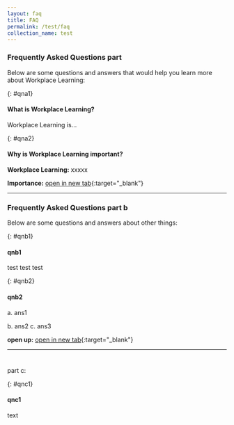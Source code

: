 ```yaml
---
layout: faq
title: FAQ
permalink: /test/faq
collection_name: test
---
```


<!-- COMMENT: This page uses customised 'faq' layout to organise the content below. Go to "_layouts->faq.html" if you need to edit the layout for this page, or change the layout to 'leftnav-page-content' in the header code snippet above to switch to a standard page layout -->

<!-- NOTE: Each Q&A must be preceded with a '{: #qn{Number}}' (e.g. {: #qn1}) as a unique identifier -->

<!-- COMMENT: The {:target="_blank"} syntax at the end of the Markdown webpage URL is used to open the URL in a new window tab -->


### Frequently Asked Questions part 

Below are some questions and answers that would help you learn more about Workplace Learning:

{: #qna1}
#### What is Workplace Learning?
Workplace Learning is...

{: #qna2}
#### Why is Workplace Learning important?
**Workplace Learning:** xxxxx

**Importance:** [open in new tab](workplacelearning.gov.sg){:target="_blank"}

----------

### Frequently Asked Questions part b
Below are some questions and answers about other things:

{: #qnb1}
#### qnb1
test test test 

{: #qnb2}
#### qnb2
a. ans1

b. ans2
c. ans3

**open up:** [open in new tab](http://www.workplacelearning.gov.sg){:target="_blank"}

---

# 
part c:

{: #qnc1}
#### qnc1
text 
